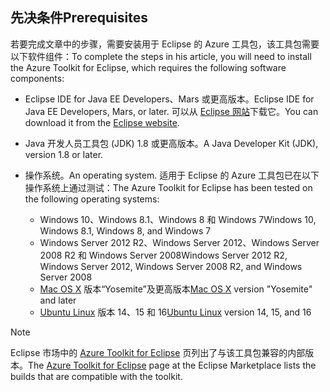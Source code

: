 ## <a name="prerequisites"></a><span data-ttu-id="1df56-101">先决条件</span><span class="sxs-lookup"><span data-stu-id="1df56-101">Prerequisites</span></span>
<span data-ttu-id="1df56-102">若要完成文章中的步骤，需要安装用于 Eclipse 的 Azure 工具包，该工具包需要以下软件组件：</span><span class="sxs-lookup"><span data-stu-id="1df56-102">To complete the steps in his article, you will need to install the Azure Toolkit for Eclipse, which requires the following software components:</span></span>

* <span data-ttu-id="1df56-103">Eclipse IDE for Java EE Developers、Mars 或更高版本。</span><span class="sxs-lookup"><span data-stu-id="1df56-103">Eclipse IDE for Java EE Developers, Mars, or later.</span></span> <span data-ttu-id="1df56-104">可以从 [Eclipse 网站](http://www.eclipse.org/downloads/)下载它。</span><span class="sxs-lookup"><span data-stu-id="1df56-104">You can download it from the [Eclipse website](http://www.eclipse.org/downloads/).</span></span>
* <span data-ttu-id="1df56-105">Java 开发人员工具包 (JDK) 1.8 或更高版本。</span><span class="sxs-lookup"><span data-stu-id="1df56-105">A Java Developer Kit (JDK), version 1.8 or later.</span></span>
* <span data-ttu-id="1df56-106">操作系统。</span><span class="sxs-lookup"><span data-stu-id="1df56-106">An operating system.</span></span> <span data-ttu-id="1df56-107">适用于 Eclipse 的 Azure 工具包已在以下操作系统上通过测试：</span><span class="sxs-lookup"><span data-stu-id="1df56-107">The Azure Toolkit for Eclipse has been tested on the following operating systems:</span></span>
  
  * <span data-ttu-id="1df56-108">Windows 10、Windows 8.1、Windows 8 和 Windows 7</span><span class="sxs-lookup"><span data-stu-id="1df56-108">Windows 10, Windows 8.1, Windows 8, and Windows 7</span></span>
  * <span data-ttu-id="1df56-109">Windows Server 2012 R2、Windows Server 2012、Windows Server 2008 R2 和 Windows Server 2008</span><span class="sxs-lookup"><span data-stu-id="1df56-109">Windows Server 2012 R2, Windows Server 2012, Windows Server 2008 R2, and Windows Server 2008</span></span>
  * <span data-ttu-id="1df56-110">[Mac OS X](http://www.apple.com/osx) 版本“Yosemite”及更高版本</span><span class="sxs-lookup"><span data-stu-id="1df56-110">[Mac OS X](http://www.apple.com/osx) version "Yosemite" and later</span></span>
  * <span data-ttu-id="1df56-111">[Ubuntu Linux](http://www.ubuntu.com) 版本 14、15 和 16</span><span class="sxs-lookup"><span data-stu-id="1df56-111">[Ubuntu Linux](http://www.ubuntu.com) version 14, 15, and 16</span></span>

> [!NOTE]
> 
> <span data-ttu-id="1df56-112">Eclipse 市场中的 [Azure Toolkit for Eclipse](http://marketplace.eclipse.org/content/azure-toolkit-eclipse) 页列出了与该工具包兼容的内部版本。</span><span class="sxs-lookup"><span data-stu-id="1df56-112">The [Azure Toolkit for Eclipse](http://marketplace.eclipse.org/content/azure-toolkit-eclipse) page at the Eclipse Marketplace lists the builds that are compatible with the toolkit.</span></span>
> 

<!--
> [!IMPORTANT]
> 
> If you are using the Azure Toolkit for Eclipse on Windows, the toolkit requires installing the Azure SDK 2.9.6 or later in order to use the Azure emulator. You have two options for installing the Azure SDK:
> 
> * You can download and install the Azure SDK by using the [Web Platform Installer (WebPI)](http://go.microsoft.com/fwlink/?LinkID=252838).
> * If you do not have the Azure SDK installed when you create your first Azure deployment project, you will be prompted to automatically download install the requisite version of the Azure SDK.
> 
> Note that the Azure SDK is required on Windows only.
> 
-->
